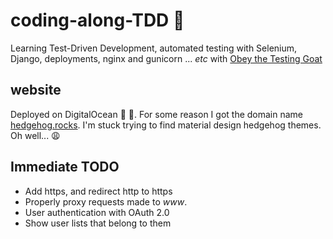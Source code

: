 # coding-along-TDD :goat:
Learning Test-Driven Development, automated testing with Selenium, Django, deployments, nginx and gunicorn ... *etc*
with [Obey the Testing Goat](https://www.obeythetestinggoat.com)

## website

Deployed on DigitalOcean :ocean: :dizzy:. For some reason I got the domain name [hedgehog.rocks](http://hedgehog.rocks).
I'm stuck trying to find material design hedgehog themes. Oh well... :weary:

## Immediate TODO
* Add https, and redirect http to https
* Properly proxy requests made to _www_.
* User authentication with OAuth 2.0
* Show user lists that belong to them
